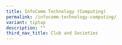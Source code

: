 ```yaml
---
title: InfoComm Technology (Computing)
permalink: /infocomm-technology-computing/
variant: tiptap
description: ""
third_nav_title: Club and Societies
---
```

